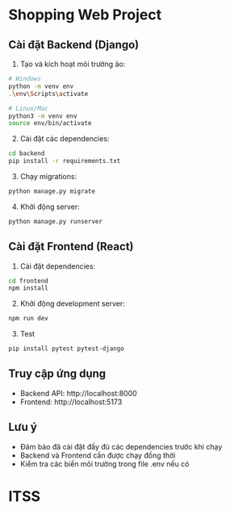 # Shopping Web Project

## Cài đặt Backend (Django)

1. Tạo và kích hoạt môi trường ảo:

```bash
# Windows
python -m venv env
.\env\Scripts\activate

# Linux/Mac
python3 -m venv env
source env/bin/activate
```

2. Cài đặt các dependencies:

```bash
cd backend
pip install -r requirements.txt
```

3. Chạy migrations:

```bash
python manage.py migrate
```

4. Khởi động server:

```bash
python manage.py runserver
```

## Cài đặt Frontend (React)

1. Cài đặt dependencies:

```bash
cd frontend
npm install
```

2. Khởi động development server:

```bash
npm run dev
```
3. Test 
```bash
pip install pytest pytest-django
```
## Truy cập ứng dụng

- Backend API: http://localhost:8000
- Frontend: http://localhost:5173


## Lưu ý

- Đảm bảo đã cài đặt đầy đủ các dependencies trước khi chạy
- Backend và Frontend cần được chạy đồng thời
- Kiểm tra các biến môi trường trong file .env nếu có
# ITSS
